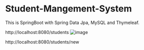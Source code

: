 # Student-Mangement-System

This is SpringBoot with Spring Data Jpa, MySQL and Thymeleaf.


http://localhost:8080/students
![image](https://user-images.githubusercontent.com/66901391/124233199-3a6bf980-db30-11eb-83e2-27eb25b1a405.png)


http://localhost:8080/students/new
